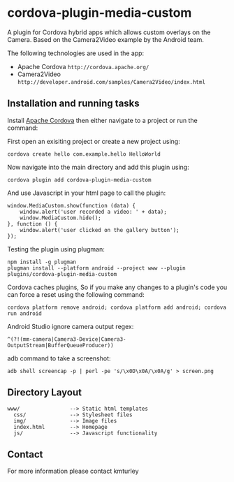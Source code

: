 # cordova-plugin-media-custom

A plugin for Cordova hybrid apps which allows custom overlays on the Camera. Based on the Camera2Video example by the Android team.

The following technologies are used in the app:
* Apache Cordova `http://cordova.apache.org/`
* Camera2Video `http://developer.android.com/samples/Camera2Video/index.html`

## Installation and running tasks

Install [Apache Cordova](http://cordova.apache.org/) then either navigate to a project or run the command:
    
First open an exisiting project or create a new project using:

    cordova create hello com.example.hello HelloWorld
    
Now navigate into the main directory and add this plugin using:

    cordova plugin add cordova-plugin-media-custom
    
And use Javascript in your html page to call the plugin:

    window.MediaCustom.show(function (data) {
        window.alert('user recorded a video: ' + data);
        window.MediaCustom.hide();
    }, function () {
        window.alert('user clicked on the gallery button');
    });
    
Testing the plugin using plugman:

    npm install -g plugman
    plugman install --platform android --project www --plugin plugins/cordova-plugin-media-custom
    
Cordova caches plugins, So if you make any changes to a plugin's code you can force a reset using the following command:

    cordova platform remove android; cordova platform add android; cordova run android
    
Android Studio ignore camera output regex:

    ^(?!(mm-camera|Camera3-Device|Camera3-OutputStream|BufferQueueProducer))
    
adb command to take a screenshot:

    adb shell screencap -p | perl -pe 's/\x0D\x0A/\x0A/g' > screen.png

## Directory Layout

    www/                --> Static html templates
      css/              --> Stylesheet files
      img/              --> Image files
      index.html        --> Homepage
      js/               --> Javascript functionality

## Contact

For more information please contact kmturley